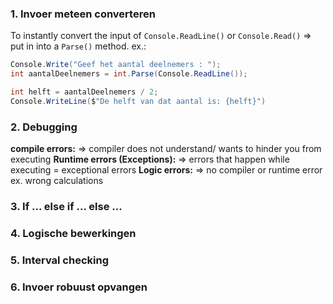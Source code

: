 ### 1. Invoer meteen converteren
To instantly convert the input of `Console.ReadLine()` or `Console.Read()` 
=> put in into a `Parse()` method.
ex.:
```csharp
Console.Write("Geef het aantal deelnemers : "); 
int aantalDeelnemers = int.Parse(Console.ReadLine()); 

int helft = aantalDeelnemers / 2; 
Console.WriteLine($"De helft van dat aantal is: {helft}")
```

### 2. Debugging
**compile errors:**
=> compiler does not understand/ wants to hinder you from executing 
**Runtime errors (Exceptions):**
=> errors that happen while executing  = exceptional errors
**Logic errors:** 
=> no compiler or runtime error
ex. wrong calculations

### 3. If ... else if ... else ...
### 4. Logische bewerkingen
### 5. Interval checking
### 6. Invoer robuust opvangen
